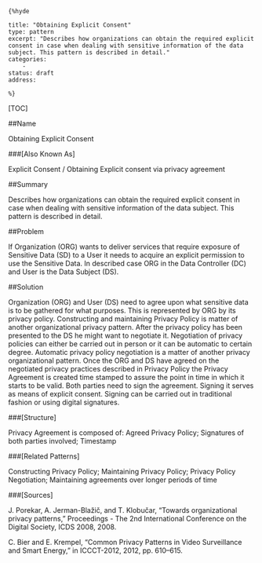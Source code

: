     {%hyde

    title: "Obtaining Explicit Consent"
    type: pattern
    excerpt: "Describes how organizations can obtain the required explicit consent in case when dealing with sensitive information of the data subject. This pattern is described in detail."
    categories:
        - 
    status: draft
    address:

    %}

[TOC]


##Name
<!--Primary name the pattern is known by.-->

Obtaining Explicit Consent

###[Also Known As]
<!-- All other names the pattern is known by.-->

Explicit Consent / Obtaining Explicit consent via privacy agreement

##Summary
<!-- One short paragraph summarising the pattern.-->

Describes how organizations can obtain the required explicit consent in case when dealing with sensitive information of the data subject. This pattern is described in detail.

<!--##Context-->
<!-- The situations in which the pattern may apply.-->



##Problem
<!-- The problem a pattern addresses, including a list of forces describing why a problem might be difficult to solve.-->

If Organization (ORG) wants to deliver services that require exposure of Sensitive Data (SD) to a User it needs to acquire an explicit permission to use the Sensitive Data. In described case ORG in the Data Controller (DC) and User is the Data Subject (DS).

##Solution
<!-- A concise description of how the pattern addresses the problem.-->

Organization (ORG) and User (DS) need to agree upon what sensitive data is to be gathered for what purposes. This is represented by ORG by its privacy policy. Constructing and maintaining Privacy Policy is matter of another organizational privacy pattern. After the privacy policy has been presented to the DS he might want to negotiate it. Negotiation of privacy policies can either be carried out in person or it can be automatic to certain degree. Automatic privacy policy negotiation is a matter of another privacy organizational pattern. Once the ORG and DS have agreed on the negotiated privacy practices described in Privacy Policy the Privacy Agreement is created time stamped to assure the point in time in which it starts to be valid. Both parties need to sign the agreement. Signing it serves as means of explicit consent. Signing can be carried out in traditional fashion or using digital signatures.

###[Structure]
<!--A detailed specification of the structural aspects of the pattern. A class diagram if applicable.-->

Privacy Agreement is composed of: Agreed Privacy Policy; Signatures of both parties involved; Timestamp

<!--###[Implementation]-->
<!--Guidelines for implementing the pattern; code fragments; suggested PETS; policy fragments.-->



<!--##Consequences-->
<!--The advantages (benefits) and disadvantages (liabilities) of applying the pattern.-->



<!--###[Constraints]-->
<!-- limitations as a consequence of applying the pattern.-->



<!--##Examples-->
<!--Motivational example to see how the pattern is applied.-->



<!--###[Known Uses]-->
<!-- Pointers to various applications of the pattern.-->



<!--##See Also-->
<!-- Any pointers to relevant information, not contained in the subfields below.-->



###[Related Patterns]
<!-- Supporting and conflicting patterns-->

Constructing Privacy Policy; Maintaining Privacy Policy; Privacy Policy Negotiation; Maintaining agreements over longer periods of time

###[Sources]
<!-- References to the original source of the pattern.-->

J. Porekar, A. Jerman-Blažič, and T. Klobučar, “Towards organizational privacy patterns,” Proceedings - The 2nd International Conference on the Digital Society, ICDS 2008, 2008.

C. Bier and E. Krempel, “Common Privacy Patterns in Video Surveillance and Smart Energy,” in ICCCT-2012, 2012, pp. 610–615.

<!--##General Comments-->
<!-- Separate discussion on the pattern.-->



<!--##Categories-->
<!-- Placeholder for future agreed upon categories as per collaboration's evaluation.-->

<!--##Tags-->
<!-- User definable descriptors for additional correlation.-->




